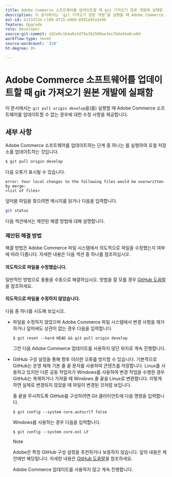 ```yaml
---
title: Adobe Commerce 소프트웨어를 업데이트할 때 git 가져오기 원본 개발에 실패함
description: 이 문서에서는 'git 가져오기 원본 개발'을 실행할 때 Adobe Commerce 소프트웨어를 업데이트할 수 없는 경우에 대한 수정 사항을 제공합니다.
exl-id: b133253e-c160-4f15-a9b0-8591e93a1e9b
feature: Upgrade
role: Developer
source-git-commit: 1d2e0c1b4a8e3d79a362500ee3ec7bde84a6ce0d
workflow-type: tm+mt
source-wordcount: '319'
ht-degree: 0%

---
```


# Adobe Commerce 소프트웨어를 업데이트할 때 git 가져오기 원본 개발에 실패함

이 문서에서는 `git pull origin develop`을(를) 실행할 때 Adobe Commerce 소프트웨어를 업데이트할 수 없는 경우에 대한 수정 사항을 제공합니다.

## 세부 사항

Adobe Commerce 소프트웨어를 업데이트하는 단계 중 하나는 를 실행하여 로컬 저장소를 업데이트하는 것입니다.

```bash
$ git pull origin develop
```

다음 오류가 표시될 수 있습니다.

```terminal
error: Your local changes to the following files would be overwritten by merge:
<list of files>
```

덮어쓸 파일을 찾으려면 메시지를 읽거나 다음을 입력합니다.

```bash
git status
```

다음 섹션에서는 제안된 해결 방법에 대해 설명합니다.

### 제안된 해결 방법

해결 방법은 Adobe Commerce 파일 시스템에서 의도적으로 파일을 수정했는지 여부에 따라 다릅니다. 자세한 내용은 다음 섹션 중 하나를 참조하십시오.

#### 의도적으로 파일을 수정했습니다.

일반적인 방법으로 충돌을 수동으로 해결하십시오. 방법을 잘 모를 경우 [GitHub 도움말](https://help.github.com/)을 참조하세요.

#### 의도적으로 파일을 수정하지 않았습니다.

다음 중 하나를 시도해 보십시오.

* 파일을 수정하지 않았으며 Adobe Commerce 파일 시스템에서 변경 사항을 제거하거나 덮어써도 상관이 없는 경우 다음을 입력합니다.

  </p>
    <pre><code class="language-bash">$ git reset --hard HEAD && git pull origin develop</code></pre>

  그런 다음 Adobe Commerce 업데이트를 사용하지 않던 위치로 계속 진행합니다.

* GitHub 구성 설정을 통해 향후 이러한 오류를 방지할 수 있습니다. 기본적으로 GitHub는 운영 체제 기본 줄 끝 문자를 사용하여 콘텐츠를 저장합니다. Linux를 사용하고 있지만 다른 공동 작업자가 Windows를 사용하여 변경 작업을 수행한 경우 GitHub는 복제하거나 가져올 때 Windows 줄 끝을 Linux로 변환합니다. 이렇게 하면 실제로 변경되지 않았을 때 파일이 변경된 것처럼 보입니다.

  줄 끝을 무시하도록 GitHub를 구성하려면 Git 클라이언트에 다음 명령을 입력합니다.

  </p>
    <pre><code class="language-bash">$ git config --system core.autocrlf false</code></pre>

  Windows를 사용하는 경우 다음을 입력합니다.

  </p>
    <pre><code class="language-bash">$ git config --system core.eol LF</code></pre>

  >[!NOTE]
  >
  >Adobe은 특정 GitHub 구성 설정을 추천하거나 보증하지 않습니다. 앞의 내용은 제안에만 해당됩니다. 자세한 내용은 [GitHub 도움말](https://help.github.com/)을 참조하세요.

  Adobe Commerce 업데이트를 사용하지 않고 계속 진행합니다.
